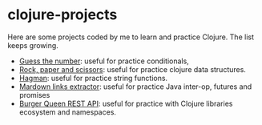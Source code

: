 # clojure-projects

Here are some projects coded by me to learn and practice Clojure. The list keeps growing.

- [Guess the number](https://github.com/ssinuco/clojure-guess-the-number/): useful for practice conditionals, 
- [Rock, paper and scissors](https://github.com/ssinuco/clojure-rock-paper-scissors): useful for practice clojure data structures.
- [Hagman](https://github.com/ssinuco/clojure-hangman): useful for practice string functions.
- [Mardown links extractor](https://github.com/ssinuco/clojure-md-links): useful for practice Java inter-op, futures and promises
- [Burger Queen REST API](https://github.com/ssinuco/clojure-burger-queen-api): useful for practice with Clojure libraries ecosystem and namespaces.

